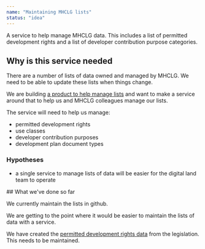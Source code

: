 ```yaml
---
name: "Maintaining MHCLG lists"
status: "idea"
---
```


A service to help manage MHCLG data. This includes a list of permitted development rights and a list of developer contribution purpose categories.

## Why is this service needed

There are a number of lists of data owned and managed by MHCLG. We need to be able to update these lists when things change.

We are building [a product to help manage lists](/product/maintain-a-list-tool) and want to make a service around that to help us and MHCLG colleagues manage our lists.

The service will need to help us manage:

* permitted development rights
* use classes
* developer contribution purposes
* development plan document types

### Hypotheses

* a single service to manage lists of data will be easier for the digital land team to operate

## What we've done so far

We currently maintain the lists in github.

We are getting to the point where it would be easier to maintain the lists of data with a service.

We have created the [permitted development rights data](https://digital-land.github.io/permitted-development-right/) from the legislation. This needs to be maintained.